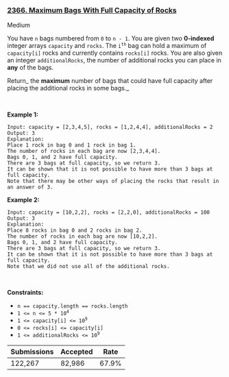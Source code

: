 ### [2366. Maximum Bags With Full Capacity of Rocks](https://leetcode.com/problems/maximum-bags-with-full-capacity-of-rocks/)

Medium

You have `` n `` bags numbered from `` 0 `` to `` n - 1 ``. You are given two __0-indexed__ integer arrays `` capacity `` and `` rocks ``. The <code>i<sup>th</sup></code> bag can hold a maximum of `` capacity[i] `` rocks and currently contains `` rocks[i] `` rocks. You are also given an integer `` additionalRocks ``, the number of additional rocks you can place in __any__ of the bags.

Return_ the __maximum__ number of bags that could have full capacity after placing the additional rocks in some bags._

 

<strong class="example">Example 1:</strong>

```
Input: capacity = [2,3,4,5], rocks = [1,2,4,4], additionalRocks = 2
Output: 3
Explanation:
Place 1 rock in bag 0 and 1 rock in bag 1.
The number of rocks in each bag are now [2,3,4,4].
Bags 0, 1, and 2 have full capacity.
There are 3 bags at full capacity, so we return 3.
It can be shown that it is not possible to have more than 3 bags at full capacity.
Note that there may be other ways of placing the rocks that result in an answer of 3.
```

<strong class="example">Example 2:</strong>

```
Input: capacity = [10,2,2], rocks = [2,2,0], additionalRocks = 100
Output: 3
Explanation:
Place 8 rocks in bag 0 and 2 rocks in bag 2.
The number of rocks in each bag are now [10,2,2].
Bags 0, 1, and 2 have full capacity.
There are 3 bags at full capacity, so we return 3.
It can be shown that it is not possible to have more than 3 bags at full capacity.
Note that we did not use all of the additional rocks.
```

 

__Constraints:__

*   `` n == capacity.length == rocks.length ``
*   <code>1 <= n <= 5 * 10<sup>4</sup></code>
*   <code>1 <= capacity[i] <= 10<sup>9</sup></code>
*   `` 0 <= rocks[i] <= capacity[i] ``
*   <code>1 <= additionalRocks <= 10<sup>9</sup></code>

| Submissions    | Accepted     | Rate   |
| -------------- | ------------ | ------ |
| 122,267 | 82,986 | 67.9% |